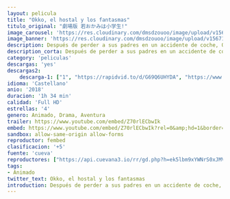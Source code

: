 ```yaml
---
layout: pelicula
title: "Okko, el hostal y los fantasmas"
titulo_original: "劇場版 若おかみは小学生!"
image_carousel: 'https://res.cloudinary.com/dmsdzouoo/image/upload/v1567139172/OKKKOPOSTER-min_yhvhv4.jpg'
image_banner: 'https://res.cloudinary.com/dmsdzouoo/image/upload/v1567139179/Cr%C3%ADtica-de-Okko-el-hostal-y-sus-fantasmas-destacada-El-Palomitr%C3%B3n-min_vvx9wg.jpg'
description: Después de perder a sus padres en un accidente de coche, Okko empieza a vivir en el campo con su abuela que lleva una posada japonesa tradicional. Mientras se prepara para ser la propietaria de la posada, empezará a ver fantasmas amistosos.
description_corta: Después de perder a sus padres en un accidente de coche, Okko empieza a vivir en el campo con su abuela que lleva una posada japonesa tradicional. Mientras se prepara para ser la propietaria de la posada, empezará a ver fantasmas amistosos.
category: 'peliculas'
descargas: 'yes'
descargas2:
    descarga-1: ["1", "https://rapidvid.to/d/G69Q6UHYDA", "https://www.google.com/s2/favicons?domain=openload.co","OpenLoad","https://res.cloudinary.com/imbriitneysam/image/upload/v1541473684/mexico.png", "Latino", "Full HD"]
idioma: 'Castellano'
anio: '2018'
duracion: '1h 34 min'
calidad: 'Full HD'
estrellas: '4'
genero: Animado, Drama, Aventura
trailer: https://www.youtube.com/embed/Z70rlECbwIk
embed: https://www.youtube.com/embed/Z70rlECbwIk?rel=0&amp;hd=1&border=0&wmode=opaque&enablejsapi=1&modestbranding=1&controls=1&showinfo=1
sandbox: allow-same-origin allow-forms
reproductor: fembed
clasificacion: '+5'
fuente: 'cueva'
reproductores: ["https://api.cuevana3.io/rr/gd.php?h=ek5lbm9xYWNrS0xJMVp5b21KREk0dFBLbjVkaHhkRGdrOG1jbnBpUnhhS1Z0bWFKb3RPeTZMZVdnNHVjeE5QRm1jV2duNm5RcnNEYzFaYVJkcVRiemFtU3FadVkyUT09"]
tags:
- Animado
twitter_text: Okko, el hostal y los fantasmas
introduction: Después de perder a sus padres en un accidente de coche, Okko empieza a vivir en el campo con su abuela que lleva una posada japonesa tradicional. Mientras se prepara para ser la propietaria de la posada, empezará a ver fantasmas amistosos.
---
```













